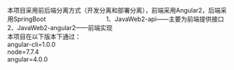 本项目采用前后端分离方式（开发分离和部署分离），前端采用Angular2，后端采用SpringBoot                                   
1、JavaWeb2-api——主要为前端提供接口                  
2、JavaWeb2-angular2——前端实现                        
本项目在以下版本下通过：                           
angular-cli=1.0.0                          
node=7.7.4                
angular=4.0.0                     
